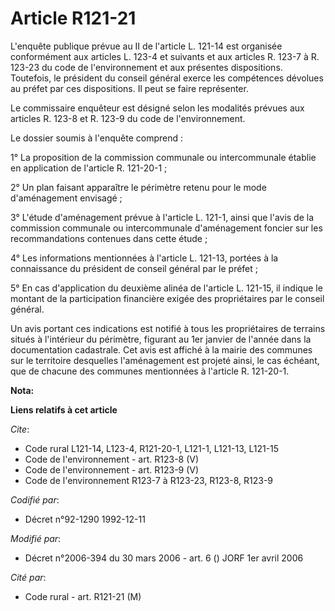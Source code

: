 # Article R121-21

L'enquête publique prévue au II de l'article L. 121-14 est organisée conformément aux articles L. 123-4 et suivants et aux
articles R. 123-7 à R. 123-23 du code de l'environnement et aux présentes dispositions. Toutefois, le président du conseil
général exerce les compétences dévolues au préfet par ces dispositions. Il peut se faire représenter.

Le commissaire enquêteur est désigné selon les modalités prévues aux articles R. 123-8 et R. 123-9 du code de
l'environnement.

Le dossier soumis à l'enquête comprend :

1° La proposition de la commission communale ou intercommunale établie en application de l'article R. 121-20-1 ;

2° Un plan faisant apparaître le périmètre retenu pour le mode d'aménagement envisagé ;

3° L'étude d'aménagement prévue à l'article L. 121-1, ainsi que l'avis de la commission communale ou intercommunale
d'aménagement foncier sur les recommandations contenues dans cette étude ;

4° Les informations mentionnées à l'article L. 121-13, portées à la connaissance du président de conseil général par le
préfet ;

5° En cas d'application du deuxième alinéa de l'article L. 121-15, il indique le montant de la participation financière
exigée des propriétaires par le conseil général.

Un avis portant ces indications est notifié à tous les propriétaires de terrains situés à l'intérieur du périmètre, figurant
au 1er janvier de l'année dans la documentation cadastrale. Cet avis est affiché à la mairie des communes sur le territoire
desquelles l'aménagement est projeté ainsi, le cas échéant, que de chacune des communes mentionnées à l'article R. 121-20-1.

**Nota:**



**Liens relatifs à cet article**

_Cite_:

  - Code rural L121-14, L123-4, R121-20-1, L121-1, L121-13, L121-15
  - Code de l'environnement - art. R123-8 (V)
  - Code de l'environnement - art. R123-9 (V)
  - Code de l'environnement R123-7 à R123-23, R123-8, R123-9

_Codifié par_:

  - Décret n°92-1290 1992-12-11

_Modifié par_:

  - Décret n°2006-394 du 30 mars 2006 - art. 6 () JORF 1er avril 2006

_Cité par_:

  - Code rural - art. R121-21 (M)
